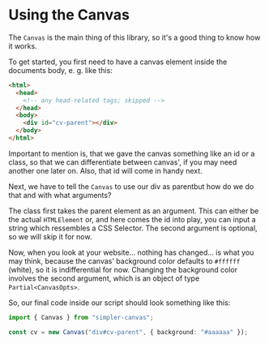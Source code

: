# Using the Canvas

The `Canvas` is the main thing of this library, so it's a good thing to know how it works.

To get started, you first need to have a canvas element inside the documents body, e. g. like this:

```html
<html>
  <head>
    <!-- any head-related tags; skipped -->
  </head>
  <body>
    <div id="cv-parent"></div>
  </body>
</html>
```

Important to mention is, that we gave the canvas something like an id or a class, so that we can differentiate between canvas', if you may need another one later on. Also, that id will come in handy next.

Next, we have to tell the `Canvas` to use our div as parentbut how do we do that and with what arguments?

The class first takes the parent element as an argument. This can either be the actual `HTMLElement` or, and here comes the id into play, you can input a string which ressembles a CSS Selector. The second argument is optional, so we will skip it for now.

Now, when you look at your website... nothing has changed... is what you may think, because the canvas' background color defaults to `#ffffff` (white), so it is indifferential for now. Changing the background color involves the second argument, which is an object of type `Partial<CanvasOpts>`.

So, our final code inside our script should look something like this:

```ts
import { Canvas } from "simpler-canvas";

const cv = new Canvas("div#cv-parent", { background: "#aaaaaa" });
```
